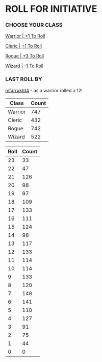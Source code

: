 # ROLL FOR INITIATIVE
### CHOOSE YOUR CLASS

[Warrior | +1 To Roll](https://github.com/benjaminsampica/benjaminsampica/issues/new?title=roll%7Cwarrior&body=Just+click+%27Create%27.)

[Cleric | +1 To Roll](https://github.com/benjaminsampica/benjaminsampica/issues/new?title=roll%7Ccleric&body=Just+click+%27Create%27.)

[Rogue | +3 To Roll](https://github.com/benjaminsampica/benjaminsampica/issues/new?title=roll%7Crogue&body=Just+click+%27Create%27.)

[Wizard | -1 To Roll](https://github.com/benjaminsampica/benjaminsampica/issues/new?title=roll%7Cwizard&body=Just+click+%27Create%27.)
### LAST ROLL BY
[mfarrukh14](https://www.github.com/mfarrukh14) - as a warrior rolled a 12!

|Class|Count|
|-|-|
|Warrior|747|
|Cleric|432|
|Rogue|742|
|Wizard|522|

|Roll|Count|
|-|-|
|23|33
|22|47
|21|126
|20|98
|19|97
|18|109
|17|133
|16|111
|15|124
|14|98
|13|117
|12|133
|11|114
|10|114
|9|133
|8|120
|7|148
|6|141
|5|110
|4|127
|3|91
|2|75
|1|44
|0|0

